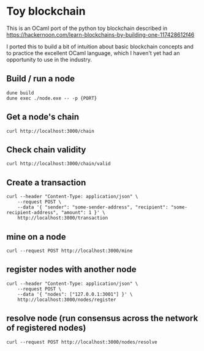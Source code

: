 # Toy blockchain

This is an OCaml port of the python toy blockchain described in https://hackernoon.com/learn-blockchains-by-building-one-117428612f46

I ported this to build a bit of intuition about basic blockchain concepts and to practice
the excellent OCaml language, which I haven't yet had an opportunity to use in the industry.

## Build / run a node

    dune build
    dune exec ./node.exe -- -p {PORT}

## Get a node's chain

    curl http://localhost:3000/chain

## Check chain validity

    curl http://localhost:3000/chain/valid

## Create a transaction

    curl --header "Content-Type: application/json" \
        --request POST \
        --data '{ "sender": "some-sender-address", "recipient": "some-recipient-address", "amount": 1 }' \
        http://localhost:3000/transaction

## mine on a node

    curl --request POST http://localhost:3000/mine

## register nodes with another node

    curl --header "Content-Type: application/json" \
        --request POST \
        --data '{ "nodes": ["127.0.0.1:3001"] }' \
        http://localhost:3000/nodes/register

## resolve node (run consensus across the network of registered nodes)

    curl --request POST http://localhost:3000/nodes/resolve
